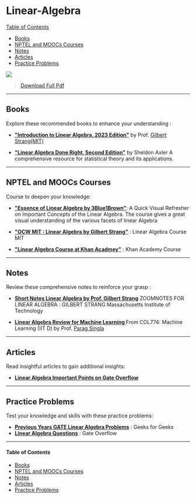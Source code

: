 # Linear-Algebra

[Table of Contents](#table-of-contents)  
* [Books](#books)  
* [NPTEL and MOOCs Courses](#course)  
* [Notes](#notes)  
* [Articles](#articles)  
* [Practice Problems](#practice-problems)



[<img src="Data/Linear-Algebra/Linear_Algebra_cheet_sheet.png">](/Data/Linear-Algebra/refresher-algebra-calculus.pdf)
>[Download Full Pdf](/Data/Linear-Algebra/refresher-algebra-calculus.pdf)
>
---

## <a name="books"></a>Books

Explore these recommended books to enhance your understanding :

- [**"Introduction to Linear Algebra, 2023 Edition"**](https://math.mit.edu/~gs/linearalgebra/ila6/indexila6.html) by Prof. [Gilbert Strang(MIT)](https://math.mit.edu/~gs/)

- [**"Linear Algebra Done Right, Second Edition"**](https://www.cin.ufpe.br/~jrsl/Books/Linear%20Algebra%20Done%20Right%20-%20Sheldon%20Axler.pdf) by Sheldon Axler
  A comprehensive resource for statistical theory and its applications.

<!--
- [**"All of Statistics: A Concise Course in Statistical Inference"**](https://egrcc.github.io/docs/math/all-of-statistics.pdf) by  Larry Wasserman 
  A comprehensive resource for statistical theory and its applications.
-->
---

## <a name="course"></a>NPTEL and MOOCs Courses

Course to deepen your knowledge:

- [**"Essence of Linear Algebra by 3Blue1Brown"**](https://youtube.com/playlist?list=PL0-GT3co4r2y2YErbmuJw2L5tW4Ew2O5B&si=KFO9uFXnQnFCvevR): A Quick Visual Refresher on Important Concepts of the Linear Algebra. The course gives a great visual understanding of the various facets of linear Algebra
 

- [**"OCW MIT : Linear Algebra by Gilbert Strang"**](https://ocw.mit.edu/courses/18-06-linear-algebra-spring-2010/video_galleries/video-lectures/) : Linear Algebra Course MIT
- [**"Linear Algebra Course at Khan Acadmey"**](https://www.khanacademy.org/math/linear-algebra) : Khan Academy Course 

---

## <a name="notes"></a>Notes

Review these comprehensive notes to reinforce your grasp :

- [**Short Notes Linear Algebra by Prof. Gilbert Strang**](https://ocw.mit.edu/courses/18-06-linear-algebra-spring-2010/4d876a9159e32543eb0d73b4d4382f4c_MIT18_06S10ZoomNotes.pdf)
ZOOMNOTES FOR LINEAR ALGEBRA : GILBERT STRANG Massachusetts Institute of Technology


- **[Linear Algebra Review for Machine Learning ](https://www.cse.iitd.ac.in/~parags/teaching/col774/review/linalg.pdf)**
  From COL774: Machine Learning (IIT D) by Prof. [Parag Singla](https://www.cse.iitd.ac.in/~parags/teaching.html)



---

## <a name="articles"></a>Articles

Read insightful articles  to gain additional insights:

- [**Linear Algebra Important Points on Gate Overflow**](https://gateoverflow.in/blog/8877/linear-algebra-important-points)

---

## <a name="practice-problems"></a>Practice Problems

Test your knowledge and skills with these practice problems:

- [**Previous Years GATE Linear Algebra Problems**](https://www.geeksforgeeks.org/linear-algebra-gq/) : Geeks for Geeks
- [**Linear Algebra Questions**](https://gateoverflow.in/tag-search-page?q=linear-algebra+) : Gate Overflow

---

#### <a name="table-of-contents"></a>Table of Contents

* [Books](#books)  
* [NPTEL and MOOCs Courses](#course)  
* [Notes](#notes)  
* [Articles](#articles)  
* [Practice Problems](#practice-problems)

